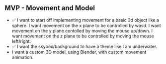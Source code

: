 ## MVP - Movement and Model
- ✅ I want to start off implementing movement for a basic 3d object like a sphere. I want movement on the x plane to be controlled by wasd. I want movement on the y plane contolled by moving the mouse up/down. I want movement on the z plane to be controlled by moving the mouse left/right. 
- ✅ I want the skybox/background to have a theme like I am underwater.
- I want a custom 3D model, using Blender, with custom movement animation.
